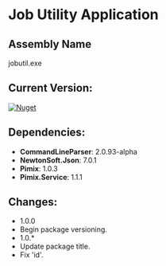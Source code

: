 Job Utility Application
===

Assembly Name
---
jobutil.exe

Current Version:
---
[![Nuget](https://img.shields.io/nuget/v/Pimix.Apps.JobUtil.svg)](http://nuget.org/packages/Pimix.Apps.JobUtil)

Dependencies:
---
 - **CommandLineParser**: 2.0.93-alpha
 - **NewtonSoft.Json**: 7.0.1
 - **Pimix**: 1.0.3
 - **Pimix.Service**: 1.1.1

Changes:
---
 - 1.0.0
  - Begin package versioning.
 - 1.0.*
  - Update package title.
  - Fix 'id'.
